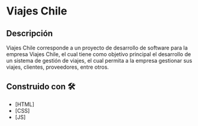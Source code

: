 # Viajes Chile

## Descripción

Viajes Chile corresponde a un proyecto de desarrollo de software para la empresa Viajes Chile, el cual tiene como objetivo principal el desarrollo de un sistema de gestión de viajes, el cual permita a la empresa gestionar sus viajes, clientes, proveedores, entre otros.

## Construido con 🛠️

* [HTML]
* [CSS]
* [JS]